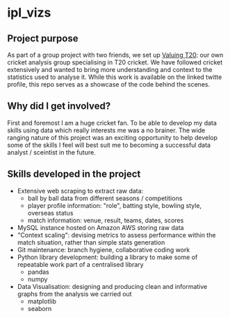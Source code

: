 # ipl_vizs

## Project purpose ##
As part of a group project with two friends, we set up [Valuing T20](https://twitter.com/ValuingT20): our own cricket analysis group specialising in T20 cricket. We have followed cricket extensively and wanted to bring more understanding and context to the statistics used to analyse it. While this work is available on the linked twitte profile, this repo serves as a showcase of the code behind the scenes.

## Why did I get involved? ##
First and foremost I am a huge cricket fan. To be able to develop my data skills using data which really interests me was a no brainer. The wide ranging nature of this project was an exciting opportunity to help develop some of the skills I feel will best suit me to becoming a successful data analyst / sceintist in the future.

## Skills developed in the project ##
- Extensive web scraping to extract raw data:
  - ball by ball data from different seasons / competitions
  - player profile information: "role", batting style, bowling style, overseas status
  - match information: venue, result, teams, dates, scores 
- MySQL instance hosted on Amazon AWS storing raw data
- "Context scaling": devising metrics to assess performance within the match situation, rather than simple stats generation
- Git maintenance: branch hygiene, collaborative coding work
- Python library development: building a library to make some of repeatable work part of a centralised library
  - pandas
  - numpy
- Data Visualisation: designing and producing clean and informative graphs from the analysis we carried out
  - matplotlib
  - seaborn 



